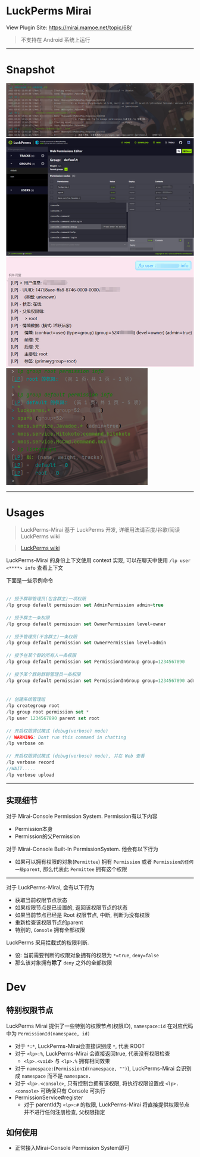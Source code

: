 # LuckPerms Mirai

View Plugin Site: https://mirai.mamoe.net/topic/68/

> 不支持在 Android 系统上运行

----

# Snapshot

![0.png](.images/0.png)
![1.png](.images/1.png)
![2.png](.images/2.png)
![3.png](.images/3.png)

---

# Usages

> LuckPerms-Mirai 基于 LuckPerms 开发, 详细用法请百度/谷歌/阅读 LuckPerms wiki

> [LuckPerms wiki](https://luckperms.net/wiki)

LuckPerms-Mirai 的身份上下文使用 context 实现, 可以在聊天中使用
`/lp user <****> info` 查看上下文

下面是一些示例命令

```kotlin

// 授予群聊管理员(包含群主)一项权限
/lp group default permission set AdminPermission admin=true

// 授予群主一条权限
/lp group default permission set OwnerPermission level=owner

// 授予管理员(不含群主)一条权限
/lp group default permission set OwnerPermission level=admin

// 授予在某个群的所有人一条权限
/lp group default permission set PermissionInGroup group=1234567890

// 授予某个群的群聊管理员一条权限
/lp group default permission set PermissionInGroup group=1234567890 admin=true


// 创建系统管理组
/lp creategroup root
/lp group root permission set *
/lp user 1234567890 parent set root

// 开启权限调试模式 (debug(verbose) mode)
// WARNING: Dont run this command in chatting
/lp verbose on

// 开启权限调试模式 (debug(verbose) mode), 并在 Web 查看
/lp verbose record
//WAIT.....
/lp verbose upload

```

----

## 实现细节

对于 Mirai-Console Permission System. Permission有以下内容
- Permission本身
- Permission的父Permission

对于 Mirai-Console Built-In PermissionSystem. 他会有以下行为

- 如果可以拥有权限的对象(`Permittee`) 拥有
 `Permission` 或者 `Permission的任何一级parent`,
  那么代表此 `Permittee` 拥有这个权限

---

对于 LuckPerms-Mirai, 会有以下行为
- 获取当前权限节点状态
- 如果权限节点是已设置的, 返回该权限节点的状态
- 如果当前节点已经是 Root 权限节点, 中断, 判断为没有权限
- 重新检查该权限节点的parent
- 特别的, `Console` 拥有全部权限

LuckPerms 采用拦截式的权限判断.
- 设: 当前需要判断的权限对象拥有的权限为 `*=true`, `deny=false`
- 那么该对象拥有**除了** `deny` 之外的全部权限

# Dev

## 特别权限节点
LuckPerms Mirai 提供了一些特别的权限节点(权限ID), `namespace:id` 在对应代码中为 `PermissionId(namespace, id)`
- 对于 `*:*`, LuckPerms-Mirai会直接识别成 `*`, 代表 ROOT
- 对于 `<lp>:%`, LuckPerms-Mirai 会直接返回true, 代表没有权限检查
  - `<lp>.<void>` 与 `<lp>.%` 拥有相同效果
- 对于 `namespace:`(`PermissionId(namespace, "")`),
  LuckPerms-Mirai 会识别成 `namespace` 而不是 `namespace.`
- 对于 `<lp>.<console>`, 只有控制台拥有该权限, 将执行权限设置成 `<lp>.<console>` 可确保只有 Console 可执行
- PermissionService#register
    - 对于 parentId为 `<lp>:#` 的权限,
      LuckPerms-Mirai 将直接提供权限节点并不进行任何注册检查,
      父权限指定

## 如何使用
- 正常接入Mirai-Console Permission System即可

